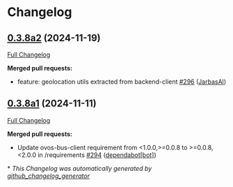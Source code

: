 # Changelog

## [0.3.8a2](https://github.com/OpenVoiceOS/ovos-utils/tree/0.3.8a2) (2024-11-19)

[Full Changelog](https://github.com/OpenVoiceOS/ovos-utils/compare/0.3.8a1...0.3.8a2)

**Merged pull requests:**

- feature: geolocation utils extracted from backend-client [\#296](https://github.com/OpenVoiceOS/ovos-utils/pull/296) ([JarbasAl](https://github.com/JarbasAl))

## [0.3.8a1](https://github.com/OpenVoiceOS/ovos-utils/tree/0.3.8a1) (2024-11-11)

[Full Changelog](https://github.com/OpenVoiceOS/ovos-utils/compare/0.3.7...0.3.8a1)

**Merged pull requests:**

- Update ovos-bus-client requirement from \<1.0.0,\>=0.0.8 to \>=0.0.8,\<2.0.0 in /requirements [\#294](https://github.com/OpenVoiceOS/ovos-utils/pull/294) ([dependabot[bot]](https://github.com/apps/dependabot))



\* *This Changelog was automatically generated by [github_changelog_generator](https://github.com/github-changelog-generator/github-changelog-generator)*
